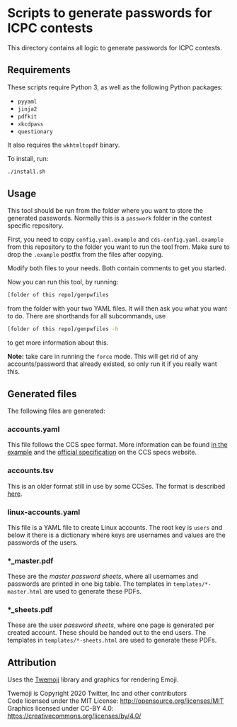 # Scripts to generate passwords for ICPC contests

This directory contains all logic to generate passwords for ICPC contests.

## Requirements

These scripts require Python 3, as well as the following Python packages:

* `pyyaml`
* `jinja2`
* `pdfkit`
* `xkcdpass`
* `questionary`

It also requires the `wkhtmltopdf` binary.

To install, run:

```bash
./install.sh
```

## Usage

This tool should be run from the folder where you want to store the generated passwords.
Normally this is a `passwork` folder in the contest specific repository.

First, you need to copy `config.yaml.example` and `cds-config.yaml.example` from this repository to the folder you want
to run the tool from.
Make sure to drop the `.example` postfix from the files after copying.

Modify both files to your needs. Both contain comments to get you started.

Now you can run this tool, by running:

```bash
[folder of this repo]/genpwfiles
```

from the folder with your two YAML files. It will then ask you what you want to do.
There are shorthands for all subcommands, use

```bash
[folder of this repo]/genpwfiles -h
```

to get more information about this.

**Note:** take care in running the `force` mode. This will get rid of any accounts/password that already existed, so
only run it if you really want this.

## Generated files

The following files are generated:

### accounts.yaml

This file follows the CCS spec format. More information can be
found [in the example](https://ccs-specs.icpc.io/draft/contest_package#accountsyaml) and
the [official specification](https://ccs-specs.icpc.io/draft/contest_api#accounts) on the CCS specs website.

### accounts.tsv

This is an older format still in use by some CCSes.
The format is described [here](https://ccs-specs.icpc.io/2020-03/ccs_system_requirements#accountstsv).

### linux-accounts.yaml

This file is a YAML file to create Linux accounts. The root key is `users` and below it there is a dictionary where keys
are usernames and values are the passwords of the users.

### *_master.pdf

These are the _master password sheets_, where all usernames and passwords are printed in one big table.
The templates in `templates/*-master.html` are used to generate these PDFs.

### *_sheets.pdf

These are the user _password sheets_, where one page is generated per created account.
These should be handed out to the end users.
The templates in `templates/*-sheets.html` are used to generate these PDFs.

## Attribution

Uses the [Twemoji](https://twemoji.twitter.com/) library and graphics for rendering Emoji.


Twemoji is Copyright 2020 Twitter, Inc and other contributors<br>
Code licensed under the MIT License: http://opensource.org/licenses/MIT <br>
Graphics licensed under CC-BY 4.0: https://creativecommons.org/licenses/by/4.0/

